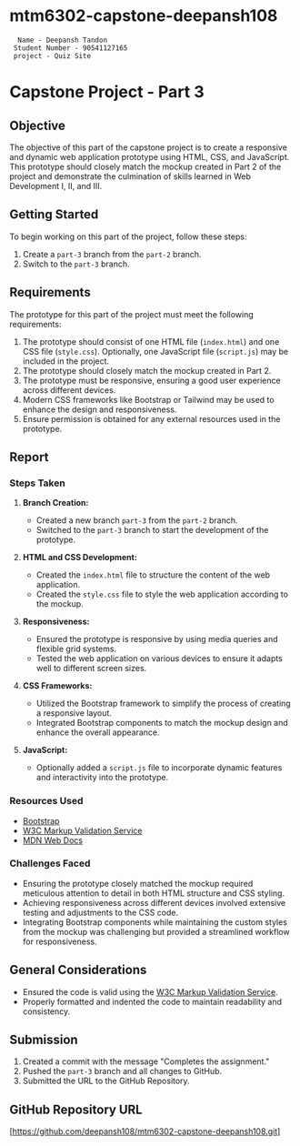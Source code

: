 # mtm6302-capstone-deepansh108

```http
  Name - Deepansh Tandon
 Student Number - 90541127165
 project - Quiz Site 
```
# Capstone Project - Part 3

## Objective
The objective of this part of the capstone project is to create a responsive and dynamic web application prototype using HTML, CSS, and JavaScript. This prototype should closely match the mockup created in Part 2 of the project and demonstrate the culmination of skills learned in Web Development I, II, and III.

## Getting Started
To begin working on this part of the project, follow these steps:

1. Create a `part-3` branch from the `part-2` branch.
2. Switch to the `part-3` branch.

## Requirements
The prototype for this part of the project must meet the following requirements:

1. The prototype should consist of one HTML file (`index.html`) and one CSS file (`style.css`). Optionally, one JavaScript file (`script.js`) may be included in the project.
2. The prototype should closely match the mockup created in Part 2.
3. The prototype must be responsive, ensuring a good user experience across different devices.
4. Modern CSS frameworks like Bootstrap or Tailwind may be used to enhance the design and responsiveness.
5. Ensure permission is obtained for any external resources used in the prototype.

## Report
### Steps Taken
1. **Branch Creation:**
   - Created a new branch `part-3` from the `part-2` branch.
   - Switched to the `part-3` branch to start the development of the prototype.

2. **HTML and CSS Development:**
   - Created the `index.html` file to structure the content of the web application.
   - Created the `style.css` file to style the web application according to the mockup.

3. **Responsiveness:**
   - Ensured the prototype is responsive by using media queries and flexible grid systems.
   - Tested the web application on various devices to ensure it adapts well to different screen sizes.

4. **CSS Frameworks:**
   - Utilized the Bootstrap framework to simplify the process of creating a responsive layout.
   - Integrated Bootstrap components to match the mockup design and enhance the overall appearance.

5. **JavaScript:**
   - Optionally added a `script.js` file to incorporate dynamic features and interactivity into the prototype.

### Resources Used
- [Bootstrap](https://getbootstrap.com/)
- [W3C Markup Validation Service](https://validator.w3.org/#validate_by_input)
- [MDN Web Docs](https://developer.mozilla.org/en-US/)

### Challenges Faced
- Ensuring the prototype closely matched the mockup required meticulous attention to detail in both HTML structure and CSS styling.
- Achieving responsiveness across different devices involved extensive testing and adjustments to the CSS code.
- Integrating Bootstrap components while maintaining the custom styles from the mockup was challenging but provided a streamlined workflow for responsiveness.

## General Considerations
- Ensured the code is valid using the [W3C Markup Validation Service](https://validator.w3.org/#validate_by_input).
- Properly formatted and indented the code to maintain readability and consistency.

## Submission
1. Created a commit with the message "Completes the assignment."
2. Pushed the `part-3` branch and all changes to GitHub.
3. Submitted the URL to the GitHub Repository.

## GitHub Repository URL
[https://github.com/deepansh108/mtm6302-capstone-deepansh108.git]

